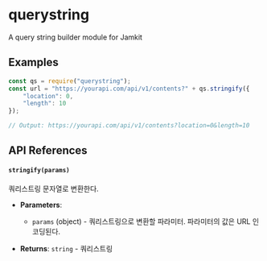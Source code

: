 # querystring
A query string builder module for Jamkit


## Examples

```js
const qs = require("querystring");
const url = "https://yourapi.com/api/v1/contents?" + qs.stringify({
    "location": 0,
    "length": 10
});

// Output: https://yourapi.com/api/v1/contents?location=0&length=10
```

## API References

#### `stringify(params)`
쿼리스트링 문자열로 변환한다.

- **Parameters**:
  - `params` (object) - 쿼리스트링으로 변환할 파라미터. 파라미터의 값은 URL 인코딩된다.

- **Returns**: `string` - 쿼리스트링
